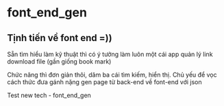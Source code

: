 # font_end_gen

## Tịnh tiến về font end =))

Sẵn tìm hiểu làm kỹ thuật thì có ý tưởng làm luôn một cái app quản lý link download file (gần giống book mark)

Chức năng thì đơn giản thôi, dăm ba cái tìm kiếm, hiển thị. Chủ yếu để vọc cách thức đưa gánh nặng gen page từ back-end về font-end với json

Test new tech - font_end_gen
